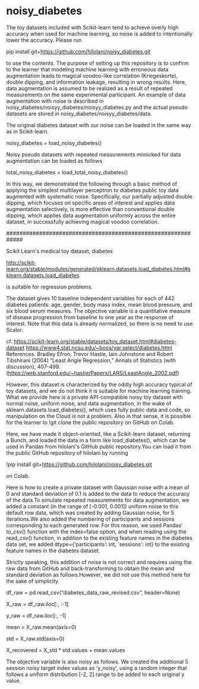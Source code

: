 # noisy_diabetes
The toy datasets included with Scikit-learn tend to achieve overly high accuracy when used for machine learning, so noise is added to intentionally lower the accuracy. Please run

pip install git+https://github.com/hilolani/noisy_diabetes.git

to use the contents. The purpose of setting up this repository is to confirm to the learner that modeling machine learning with erroneous data augmentation leads to magical voodoo-like correlation (Kriegeskorte), double dipping, and information leakage, resulting in wrong results. Here, data augmentation is assumed to be realized as a result of repeated measurements on the same experimental participant. An example of data augmentation with noise is described in noisy_diabetes/noisyy_diabetes/noisyy_diabetes.py
and the actual pseudo datasets are stored in noisy_diabetes/noisyy_diabetes/data.

The original diabetes dataset with our noise can be loaded in the same way as in Scikit-learn.

noisy_diabetes = load_noisy_diabetes()

Noisy pseudo datasets with repeated measurements mimicked for data augmentation can be loaded as follows

total_noisy_diabetes = load_total_noisy_diabetes()

In this way, we demonstrated the following through a basic method of applying the simplest multilayer perceptron to diabetes public toy data augmented with systematic noise. Specifically, our partially adjusted double dipping, which focuses on specific areas of interest and applies data augmentation selectively, is more effective than conventional double dipping, which applies data augmentation uniformly across the entire dataset, in successfully achieving magical voodoo correlation.

#############################################################

Scikit Learn's medical toy dataset, diabetes

http://scikit-learn.org/stable/modules/generated/sklearn.datasets.load_diabetes.html#sklearn.datasets.load_diabetes

is suitable for regression problems.

The dataset gives 10 baseline independent variables for each of 442 diabetes patients: age, gender, body mass index, mean blood pressure, and six blood serum measures.
The objective variable is a quantitative measure of disease progression from baseline to one year as the response of interest.
Note that this data is already normalized, so there is no need to use Scalor.

cf.
https://scikit-learn.org/stable/datasets/toy_dataset.html#diabetes-dataset
https://www4.stat.ncsu.edu/~boos/var.select/diabetes.html
References.
Bradley Efron, Trevor Hastie, Iain Johnstone and Robert Tibshirani (2004) “Least Angle Regression,” Annals of Statistics (with discussion), 407-499. (https://web.stanford.edu/~hastie/Papers/LARS/LeastAngle_2002.pdf)

However, this dataset is characterized by the oddly high accuracy typical of toy datasets, and we do not think it is suitable for machine learning training. What we provide here is a private API-compatible noisy toy dataset with normal noise, uniform noise, and data augmentation, in the wake of sklearn.datasets.load_diabetes(), which uses fully public data and code, so manipulation on the Cloud is not a problem. Also in that sense, it is possible for the learner to !git clone the public repository on GitHub on Colab.

Here, we have made it object-oriented, like a Scikit-learn dataset, returning a Bunch, and loaded the data in a form like load_diabetes(), which can be used in Pandas from hilolani's GitHub public repository.You can load it from the public GitHub repository of hilolani by running

!pip install git+https://github.com/hilolani/noisy_diabetes.git

on Colab.

Here is how to create a private dataset with Gaussian noise with a mean of 0 and standard deviation of 0.1 is added to the data to reduce the accuracy of the data.To simulate repeated measurements for data augmentation, we added a constant (in the range of [-0.001, 0.001]) uniform noise to this default row data, which was created by adding Gaussian noise, for 5 iterations.We also added the numbering of participants and sessions corresponding to each generated row. For this reason, we used Pandas' to_csv() function with the index=false option, and when reading using the read_csv() function, in addition to the existing feature names in the diabetes data set, we added dtype={‘participants’: int, 'sessions': int} to the existing feature names in the diabetes dataset.

Strictly speaking, this addition of noise is not correct and requires using the raw data from GitHub and back-transforming to obtain the mean and standard deviation as follows.However, we did not use this method here for the sake of simplicity.

df_raw = pd.read_csv(“diabetes_data_raw_revised.csv”, header=None)

X_raw = df_raw.iloc[:, :-1]

y_raw = df_raw.iloc[:, -1]

mean = X_raw.mean(axis=0)

std = X_raw.std(axis=0)

X_recovered = X_std * std.values + mean.values

The objective variable is also noisy as follows. We created the additional 5 session noisy target index values as ‘y_noisy’, using a random integer that follows a uniform distribution [-2, 2] range to be added to each original y value.
